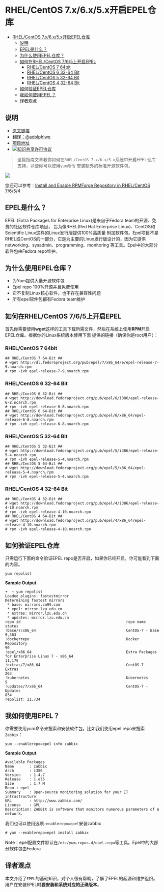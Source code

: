 # RHEL/CentOS 7.x/6.x/5.x开启EPEL仓库

<!-- TOC -->

- [RHEL/CentOS 7.x/6.x/5.x开启EPEL仓库](#rhelcentos-7x6x5x开启epel仓库)
    - [说明](#说明)
    - [EPEL是什么？](#epel是什么)
    - [为什么使用EPEL仓库？](#为什么使用epel仓库)
    - [如何在RHEL/CentOS 7/6/5上开启EPEL](#如何在rhelcentos-765上开启epel)
        - [RHEL/CentOS 7 64bit](#rhelcentos-7-64bit)
        - [RHEL/CentOS 6 32-64 Bit](#rhelcentos-6-32-64-bit)
        - [RHEL/CentOS 5 32-64 Bit](#rhelcentos-5-32-64-bit)
        - [RHEL/CentOS 4 32-64 Bit](#rhelcentos-4-32-64-bit)
    - [如何验证EPEL仓库](#如何验证epel仓库)
    - [我如何使用EPEL？](#我如何使用epel)
    - [译者观点](#译者观点)

<!-- /TOC -->

## 说明
- [原文链接](http://www.tecmint.com/how-to-enable-epel-repository-for-rhel-centos-6-5/)
- [翻译：@adolphlwq](https://github.com/adolphlwq)
- [项目地址](https://github.com/adolphlwq/translate)
- <a rel="license" href="http://creativecommons.org/licenses/by-nc/4.0/"><img alt="知识共享许可协议" style="border-width:0" src="https://i.creativecommons.org/l/by-nc/4.0/80x15.png" /></a>

>这篇指南文章教你如何在`RHEL/CentOS 7.x/6.x/5.x`系统中开启EPEL仓库支持，以便你可以使用`yum`命令
安装额外的标准开源软件包。

![](http://www.tecmint.com/wp-content/uploads/2012/06/Install-Epel-in-Linux1.jpg)

您还可以参考：[Install and Enable RPMForge Repository in RHEL/CentOS 7/6/5/4](http://www.tecmint.com/install-and-enable-rpmforge-repository-in-rhel-centos-6-5-4/)

## EPEL是什么？
EPEL (Extra Packages for Enterprise Linux)是来自于Fedora team的开源、免费的社区软件仓库项目，
旨为像RHEL(Red Hat Enterprise Linux)、CentOS和Scientific Linux这样的Linux发行版提供100%高质量
附加软件包。Epel项目不是RHEL或CentOS的一部分，它是为主要的Linux发行版设计的，因为它提供networking、sysadmin、programming、monitoring
等工具。Epel中的大部分软件包由Fedora repo维护。

## 为什么使用EPEL仓库？
- 为Yum提供大量开源软件包
- Epel repo 100%开源并且免费使用
- 它不复制Linux核心软件，也不存在兼容性问题
- 所有epel软件包都有Fedora team维护

## 如何在RHEL/CentOS 7/6/5上开启EPEL
首先你需要使用**wget**这样的工具下载所需文件，然后在系统上使用**RPM**开启EPEL仓库。根据你的Linux系统版本使用下面
提供的链接（确保你是root用户）：

### RHEL/CentOS 7 64bit
```
## RHEL/CentOS 7 64-Bit ##
# wget http://dl.fedoraproject.org/pub/epel/7/x86_64/e/epel-release-7-9.noarch.rpm
# rpm -ivh epel-release-7-9.noarch.rpm
```

### RHEL/CentOS 6 32-64 Bit
```
## RHEL/CentOS 6 32-Bit ##
# wget http://download.fedoraproject.org/pub/epel/6/i386/epel-release-6-8.noarch.rpm
# rpm -ivh epel-release-6-8.noarch.rpm
## RHEL/CentOS 6 64-Bit ##
# wget http://download.fedoraproject.org/pub/epel/6/x86_64/epel-release-6-8.noarch.rpm
# rpm -ivh epel-release-6-8.noarch.rpm
```

### RHEL/CentOS 5 32-64 Bit
```
## RHEL/CentOS 5 32-Bit ##
# wget http://download.fedoraproject.org/pub/epel/5/i386/epel-release-5-4.noarch.rpm
# rpm -ivh epel-release-5-4.noarch.rpm
## RHEL/CentOS 5 64-Bit ##
# wget http://download.fedoraproject.org/pub/epel/5/x86_64/epel-release-5-4.noarch.rpm
# rpm -ivh epel-release-5-4.noarch.rpm
```

### RHEL/CentOS 4 32-64 Bit
```
## RHEL/CentOS 4 32-Bit ##
# wget http://download.fedoraproject.org/pub/epel/4/i386/epel-release-4-10.noarch.rpm
# rpm -ivh epel-release-4-10.noarch.rpm
## RHEL/CentOS 4 64-Bit ##
# wget http://download.fedoraproject.org/pub/epel/4/x86_64/epel-release-4-10.noarch.rpm
# rpm -ivh epel-release-4-10.noarch.rpm
```

## 如何验证EPEL仓库
只需运行下面的命令验证EPEL repo是否开启，如果你已经开启，你可能看到下面的内容。
```
yum repolist
```

**Sample Output**
```
➜  ~ yum repolist
Loaded plugins: fastestmirror
Determining fastest mirrors
 * base: mirrors.cn99.com
 * epel: mirror.lzu.edu.cn
 * extras: mirror.lzu.edu.cn
 * updates: mirror.lzu.edu.cn
repo id                                                repo name                                                                            status
!base/7/x86_64                                         CentOS-7 - Base                                                                       9,363
!dockerrepo                                            Docker Repository                                                                        90
!epel/x86_64                                           Extra Packages for Enterprise Linux 7 - x86_64                                       11,179
!extras/7/x86_64                                       CentOS-7 - Extras                                                                       263
!kubernetes                                            Kubernetes                                                                                5
!updates/7/x86_64                                      CentOS-7 - Updates                                                                      834
repolist: 21,734
```

## 我如何使用EPEL？
你需要使用yum命令来搜索和安装软件包。比如我们使用epel repo来搜索`Zabbix`：
```
yum --enablerepo=epel info zabbix
```

**Sample Output**
```
Available Packages
Name       : zabbix
Arch       : i386
Version    : 1.4.7
Release    : 1.el5
Size       : 1.7 M
Repo : epel
Summary    : Open-source monitoring solution for your IT infrastructure
URL        : http://www.zabbix.com/
License    : GPL
Description: ZABBIX is software that monitors numerous parameters of a network.
```

我们也可以使用选项`–enablerepo=epel`安装zabbix
```
# yum --enablerepo=epel install zabbix
```

Note：epel配置文件默认在`/etc/yum.repos.d/epel.repo`等工具。Epel中的大部分软件包由Fedora

## 译者观点
本文介绍了`EPEL`的基础知识，对个人很有帮助，了解了EPEL的起源和维护组织。
用户在安装EPEL时**要安装和系统对应的正确版本**。
